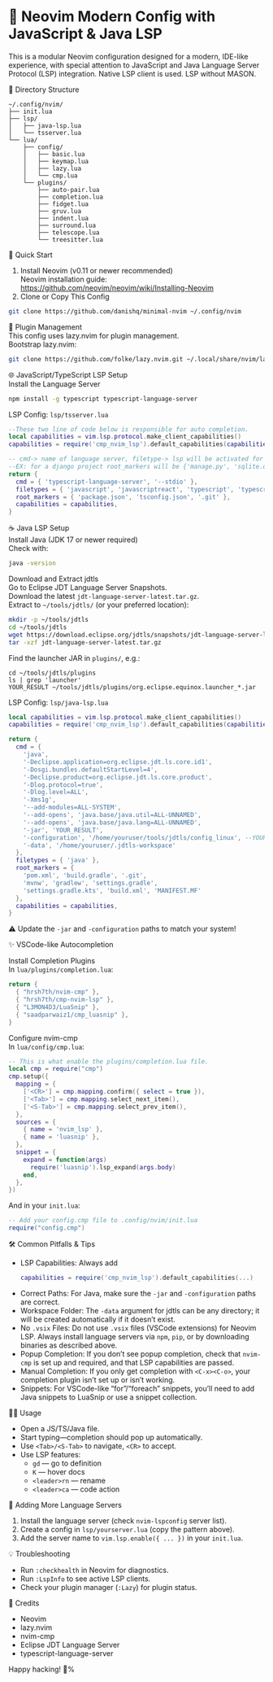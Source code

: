 # 📝 Neovim Modern Config with JavaScript & Java LSP

This is a modular Neovim configuration designed for a modern, IDE-like experience, with special attention to JavaScript and Java Language Server Protocol (LSP) integration. Native LSP client is used. LSP without MASON.

📁 Directory Structure  
```
~/.config/nvim/
├── init.lua
├── lsp/
│   ├── java-lsp.lua
│   └── tsserver.lua
└── lua/
    ├── config/
    │   ├── basic.lua
    │   ├── keymap.lua
    │   ├── lazy.lua
    │   └── cmp.lua
    └── plugins/
        ├── auto-pair.lua
        ├── completion.lua
        ├── fidget.lua
        ├── gruv.lua
        ├── indent.lua
        ├── surround.lua
        ├── telescope.lua
        └── treesitter.lua
```

🚀 Quick Start  
1. Install Neovim (v0.11 or newer recommended)  
   Neovim installation guide: https://github.com/neovim/neovim/wiki/Installing-Neovim  
2. Clone or Copy This Config  
```sh
git clone https://github.com/danishq/minimal-nvim ~/.config/nvim
```

🧩 Plugin Management  
This config uses lazy.nvim for plugin management.  
Bootstrap lazy.nvim:  
```sh
git clone https://github.com/folke/lazy.nvim.git ~/.local/share/nvim/lazy/lazy.nvim
```

🌐 JavaScript/TypeScript LSP Setup  
Install the Language Server  
```sh
npm install -g typescript typescript-language-server
```

LSP Config: `lsp/tsserver.lua`  
```lua
--These two line of code below is responsible for auto completion.
local capabilities = vim.lsp.protocol.make_client_capabilities()
capabilities = require('cmp_nvim_lsp').default_capabilities(capabilities)

-- cmd-> name of language server, filetype-> lsp will be activated for these file extensions, root_marker-> recognizes if the folder is project folder.
--EX: for a django project root_markers will be {'manage.py', 'sqlite.db',}
return {
  cmd = { 'typescript-language-server', '--stdio' },
  filetypes = { 'javascript', 'javascriptreact', 'typescript', 'typescriptreact' },
  root_markers = { 'package.json', 'tsconfig.json', '.git' },
  capabilities = capabilities,
}
```

☕ Java LSP Setup  
Install Java (JDK 17 or newer required)  
Check with:  
```sh
java -version
```

Download and Extract jdtls  
Go to Eclipse JDT Language Server Snapshots.  
Download the latest `jdt-language-server-latest.tar.gz`.  
Extract to `~/tools/jdtls/` (or your preferred location):  
```sh
mkdir -p ~/tools/jdtls
cd ~/tools/jdtls
wget https://download.eclipse.org/jdtls/snapshots/jdt-language-server-latest.tar.gz
tar -xzf jdt-language-server-latest.tar.gz
```

Find the launcher JAR in `plugins/`, e.g.:  
```
cd ~/tools/jdtls/plugins
ls | grep 'launcher'
YOUR_RESULT ~/tools/jdtls/plugins/org.eclipse.equinox.launcher_*.jar
```

LSP Config: `lsp/java-lsp.lua`  
```lua
local capabilities = vim.lsp.protocol.make_client_capabilities()
capabilities = require('cmp_nvim_lsp').default_capabilities(capabilities)

return {
  cmd = {
    'java',
    '-Declipse.application=org.eclipse.jdt.ls.core.id1',
    '-Dosgi.bundles.defaultStartLevel=4',
    '-Declipse.product=org.eclipse.jdt.ls.core.product',
    '-Dlog.protocol=true',
    '-Dlog.level=ALL',
    '-Xms1g',
    '--add-modules=ALL-SYSTEM',
    '--add-opens', 'java.base/java.util=ALL-UNNAMED',
    '--add-opens', 'java.base/java.lang=ALL-UNNAMED',
    '-jar', 'YOUR_RESULT',
    '-configuration', '/home/youruser/tools/jdtls/config_linux', --YOUR OPERATING SYSTEM
    '-data', '/home/youruser/.jdtls-workspace'
  },
  filetypes = { 'java' },
  root_markers = {
    'pom.xml', 'build.gradle', '.git',
    'mvnw', 'gradlew', 'settings.gradle',
    'settings.gradle.kts', 'build.xml', 'MANIFEST.MF'
  },
  capabilities = capabilities,
}
```

⚠️ Update the `-jar` and `-configuration` paths to match your system!

✨ VSCode-like Autocompletion  

Install Completion Plugins  
In `lua/plugins/completion.lua`:  
```lua
return {
  { "hrsh7th/nvim-cmp" },
  { "hrsh7th/cmp-nvim-lsp" },
  { "L3MON4D3/LuaSnip" },
  { "saadparwaiz1/cmp_luasnip" },
}
```

Configure nvim-cmp  
In `lua/config/cmp.lua`:  
```lua
-- This is what enable the plugins/completion.lua file.
local cmp = require("cmp")
cmp.setup({
  mapping = {
    ['<CR>'] = cmp.mapping.confirm({ select = true }),
    ['<Tab>'] = cmp.mapping.select_next_item(),
    ['<S-Tab>'] = cmp.mapping.select_prev_item(),
  },
  sources = {
    { name = 'nvim_lsp' },
    { name = 'luasnip' },
  },
  snippet = {
    expand = function(args)
      require('luasnip').lsp_expand(args.body)
    end,
  },
})
```

And in your `init.lua`:  
```lua
-- Add your config.cmp file to .config/nvim/init.lua
require("config.cmp")
```

🛠️ Common Pitfalls & Tips  
- LSP Capabilities: Always add  
  ```lua
  capabilities = require('cmp_nvim_lsp').default_capabilities(...)
  ```
- Correct Paths: For Java, make sure the `-jar` and `-configuration` paths are correct.
- Workspace Folder: The `-data` argument for jdtls can be any directory; it will be created automatically if it doesn’t exist.
- No `.vsix` Files: Do not use `.vsix` files (VSCode extensions) for Neovim LSP. Always install language servers via `npm`, `pip`, or by downloading binaries as described above.
- Popup Completion: If you don’t see popup completion, check that `nvim-cmp` is set up and required, and that LSP capabilities are passed.
- Manual Completion: If you only get completion with `<C-x><C-o>`, your completion plugin isn’t set up or isn’t working.
- Snippets: For VSCode-like “for”/“foreach” snippets, you’ll need to add Java snippets to LuaSnip or use a snippet collection.

🧑‍💻 Usage  
- Open a JS/TS/Java file.
- Start typing—completion should pop up automatically.
- Use `<Tab>/<S-Tab>` to navigate, `<CR>` to accept.
- Use LSP features:
  - `gd` — go to definition
  - `K` — hover docs
  - `<leader>rn` — rename
  - `<leader>ca` — code action

🧩 Adding More Language Servers  
1. Install the language server (check `nvim-lspconfig` server list).  
2. Create a config in `lsp/yourserver.lua` (copy the pattern above).  
3. Add the server name to `vim.lsp.enable({ ... })` in your `init.lua`.

💡 Troubleshooting  
- Run `:checkhealth` in Neovim for diagnostics.  
- Run `:LspInfo` to see active LSP clients.  
- Check your plugin manager (`:Lazy`) for plugin status.

🙏 Credits  
- Neovim  
- lazy.nvim  
- nvim-cmp  
- Eclipse JDT Language Server  
- typescript-language-server  

Happy hacking! 🚀%   
